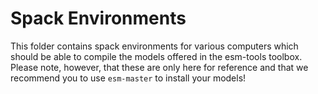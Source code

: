 # Spack Environments

This folder contains spack environments for various computers which should be
able to compile the models offered in the esm-tools toolbox. Please note,
however, that these are only here for reference and that we recommend you to
use `esm-master` to install your models!
